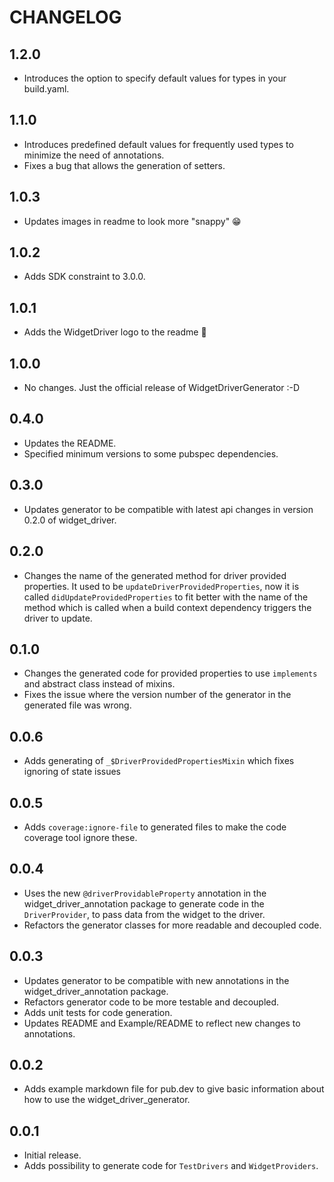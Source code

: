 # CHANGELOG

## 1.2.0

* Introduces the option to specify default values for types in your build.yaml.

## 1.1.0

* Introduces predefined default values for frequently used types to minimize the need of annotations.
* Fixes a bug that allows the generation of setters.

## 1.0.3

* Updates images in readme to look more "snappy" 😁

## 1.0.2

* Adds SDK constraint to 3.0.0.

## 1.0.1

* Adds the WidgetDriver logo to the readme 🥳

## 1.0.0

* No changes. Just the official release of WidgetDriverGenerator :-D

## 0.4.0

* Updates the README.
* Specified minimum versions to some pubspec dependencies.

## 0.3.0

* Updates generator to be compatible with latest api changes in version 0.2.0 of widget_driver.

## 0.2.0

* Changes the name of the generated method for driver provided properties. It used to be `updateDriverProvidedProperties`, now it is called `didUpdateProvidedProperties` to fit better with the name of the method which is called when a build context dependency triggers the driver to update.

## 0.1.0

* Changes the generated code for provided properties to use `implements` and abstract class instead of mixins.
* Fixes the issue where the version number of the generator in the generated file was wrong.

## 0.0.6

* Adds generating of `_$DriverProvidedPropertiesMixin` which fixes ignoring of state issues

## 0.0.5

* Adds `coverage:ignore-file` to generated files to make the code coverage tool ignore these.

## 0.0.4

* Uses the new `@driverProvidableProperty` annotation in the widget_driver_annotation package to generate code in the `DriverProvider`, to pass data from the widget to the driver.
* Refactors the generator classes for more readable and decoupled code.

## 0.0.3

* Updates generator to be compatible with new annotations in the widget_driver_annotation package.
* Refactors generator code to be more testable and decoupled.
* Adds unit tests for code generation.
* Updates README and Example/README to reflect new changes to annotations.

## 0.0.2

* Adds example markdown file for pub.dev to give basic information about how to use the widget_driver_generator.

## 0.0.1

* Initial release.
* Adds possibility to generate code for `TestDrivers` and `WidgetProviders`.
